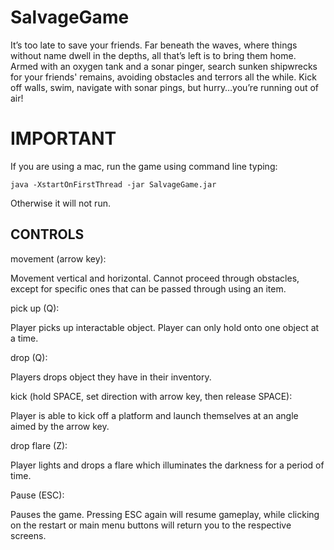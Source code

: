 # SalvageGame

It’s too late to save your friends. Far beneath the waves, where things without name dwell in the depths, all that’s
left is to bring them home. Armed with an oxygen tank and a sonar pinger, search sunken shipwrecks for your friends'
remains, avoiding obstacles and terrors all the while. Kick off walls, swim, navigate with sonar pings, but hurry…you’re
running out of air!

# IMPORTANT

If you are using a mac, run the game using command line typing:

```
java -XstartOnFirstThread -jar SalvageGame.jar
```

Otherwise it will not run.

## CONTROLS

movement (arrow key):

Movement vertical and horizontal. Cannot proceed through obstacles, except for specific ones that can be passed through
using an item.

pick up (Q):

Player picks up interactable object. Player can only hold onto one object at a time.

drop (Q):

Players drops object they have in their inventory.

kick (hold SPACE, set direction with arrow key, then release SPACE):

Player is able to kick off a platform and launch themselves at an angle aimed by the arrow key.

drop flare (Z):

Player lights and drops a flare which illuminates the darkness for a period of time.

Pause (ESC):

Pauses the game. Pressing ESC again will resume gameplay, while clicking on the restart or main menu buttons will return
you to the respective screens.
